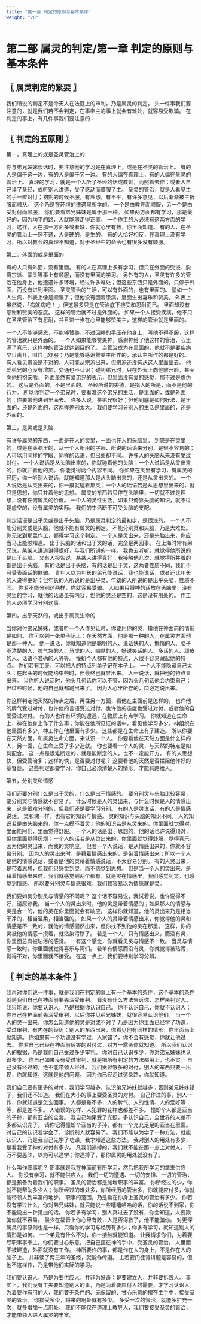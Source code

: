 ```yaml
---
title: "第一章 判定的原则与基本条件"
weight: "28"
---
```


# 第二部 属灵的判定/第一章 判定的原则与基本条件


## 〖 属灵判定的紧要 〗

我们所说的判定不是今天人在法庭上的审判，乃是属灵的判定。
头一件事我们要注意的，就是我们若不会判定，在事奉主的事上就会有难处，就容易受欺骗。
在判定的事上，有几件事我们要注意的：

## 〖 判定的五原则 〗

第一，真理上的或是圣灵管治上的

你与弟兄姊妹谈话时，要注意他的学习是在真理上，或是在圣灵的管治上。
有的人是偏于这一边，有的人是偏于另一边。
有的人偏在真理上，有的人偏在圣灵的管治上。
真理的学习，就是一个人听了圣经的话或教训，而照着去作；或者人自己读了圣经，或听别人讲道，受了感动而顺服了主。
圣灵的管治，就是人看见主的手一直对付；初期的时候不服，有埋怨，有不平，有许多意见，以后渐渐被主折服而顺从。
这个乃是在环境的遭遇里所学的。
一个是由教导而顺服，另一个是由受对付而顺服。
你们要看弟兄姊妹是属于那一种。
如果两方面都有学习，那是最好的，因为均平的路，人就能够走得正直。
一个作工的人必须有这两方面的学习，这样，人在那一方面多或者缺，你就心里有数，你里面知道。
有的人，在圣灵的管治上一窍不通，人是硬的，是生的。
有的人恰好相反，在真理上没有学习，所以对教会的真理不知道，对于圣经中的命令也有很多没有顺服。

第二，外面的或是里面的

有的人只有外面，没有里面。
有的人在真理上多有学习，但只在外面的受浸、脱离宗派、蒙头等事上有顺服，而没有里面的学习。
另外有的人，圣灵有许多的管治在他身上，他遭遇许多环境，经过许多难处；但这些东西只是外面的，只停于外面，而没有进到里面。
圣灵管治的生活，可以有外面的，也有里面的。
譬如一个人生病，外表上像是顺服了；但他没有因着患病，里面生出喜乐和赞美。
外表上虽然说，「病就病吧！
」但这最多只是在管治底下接受和忍耐而已。
里面却没有感谢和赞美的态度。
这样的管治就不过是外面的。
如果一个人接受疾病，他不只在圣灵管治下有忍耐，并且进一步在心里能够赞美主，这样的管治就是里面的。

一个人不能够感恩，不能够赞美，不过因神的手压在他身上，叫他不得不服，这样的管治就只是外面的。
一个人如果能够赞美神，感谢神给了他这样的管治，心里满了喜乐，这样神的管治就达到目的了。
当管治成为在里面的，他就不是要疾病早日离开，叫自己舒服；乃是能够感谢赞美主所作的，承认主所作的都是好的。
有人看见宗派是不对的，人可能从宗派出来，但宗派还没有从这人里面出去。
他爱弟兄的心没有增加，交通也不认识；碰到弟兄时，只在外表上向他敞开脸，甚至向他拥抱亲嘴。
外面虽然有爱弟兄的表示，但里面没有爱的感觉，那不过是虚伪的。
这只是外面的，不是里面的。
圣经所说的美德，是指人的所是，而不是他的行为。
所以你判定一个弟兄时，要看准这个弟兄的生活，是里面的，或是外面的；你要带他进到里面去。
许多人说，某弟兄很好；但他到底是如何好法，是里面的，还是外面的，这两样差别太大。
我们要学习分别人的生活是里面的，还是外面的。

第三，是灵或是头脑

有许多属灵的东西，一面是在人的灵里，一面也在人的头脑里。
到底是在灵里的，或是在头脑里的，从一个人所用的字眼、所说的话语来分别，是很不容易的；人可以用同样的字眼、同样的话语，但出处却不同。
许多人的头脑从来没有受过对付。
一个人说话是从头脑出来的，你就碰着他的头脑；一个人说话是从灵出来的，你就并着他的灵。
你能觉得两个内容不同。
你如果在灵里有学习，有属灵的经历，你一听别人说话，就能知道那人是从头脑出来的，还是从灵出来的。
一个人说话是从灵出来的，你一摸就碰着那灵；一个人的话语若是从思想里出来的，就只是思想，你只并着他的思想。
属灵的东西若只停在头脑里，一切就不过是理想，没有任何属灵的价值。
一个人的灵性生活，如果只倚靠头脑的知识，就不过是虚空的，没有属灵的实际。
我们的生活断不可受头脑的支配。

判定话语是出乎灵或是出乎头脑，乃是属灵判定的最初步，是很浅的。
一个人不能分别灵或是头脑，他就不能有属灵的判定。
不能分别灵和头脑，乃是大难处。
你无论到那里作工，都得学习这个判定。
一个人是灵出来，还是头脑出来，你应当马上能够知道。
出于头脑的话和出于灵的话，完全是两回事。
在上海时常有弟兄说，某某人讲道讲得很好，与我们所讲的一样。
我也去听听，就觉得他所说的是出于头脑。
又有人报告说，某某人讲得真好；我接触他几次，就觉得所并着的都是出于头脑。
有的话是出于头脑，有的话是出于灵，这两者性质不同，我们不可受表面话的欺骗。
青年人以为年长的弟兄能说话，我也能说话，或者还比年长的人说得更好；但年长的人所说的是出乎灵，年幼的人所说的是出乎头脑，性质不同。
你若不能分别这两样，你就容易受骗。
人如果只将神的话放在头脑里，没有灵里的学习，就他的话语虽有内容，但他的灵还是空的，这是没有用处的。
作工的人必须学习分别这事。

第四，出乎天然的，或出乎属灵生命的

当你对付弟兄姊妹，或者听一个人作见证时，你要用你的灵，摸他在神面前的情形是如何。
你可以列一张单子记上：在天然方面，他是那一种的人，在属灵方面他是那一种人。
他一说话，你就知道他是聪明的人、说话快的人、懒惰的人、脑子不清楚的人、脾气急的人、马虎的人、幽默的人、好说笑话的人、多话的人、顽皮的人、话语不准确的人等等。
憧蚧个人都有他的特点，人很不容易藏起他的特点。
你们若有工夫，可以把人的特点列单子记在本子上。
一个人不能隐藏自己太久；在起头的时候能约束些时，但最终己就显出来。
人一说话，就把他的特点显出来。
当你听人说话时，他头几句话你可以不管，因为头几句话他会约束自己；但过些时候，他的自己就都跑出来了。
因为人心里所存的，口必定说出来。

你这样判定他天然的特点之后，再往另一方面，看他在主面前是怎样的。
也许他的脾气受过对付，也许他的言语受过对付，也许他的态度也受过对付，或者他的自爱受过对付。
有的人也许有环境的遭遇，在物质上有点学习。
你就知道在生命上，神在他身上作了什么事；你能在他所见证的话中，看见他学习多少，神组织在他里面有多少，神工作在他里面有多少。
这些都是在生命上有了建造。
所以你要在天然方面，和属灵生命方面，来认识一个人。
你要看他在天然方面是什么样的人，另一面，在生命上受了多少造就。
你也要看一个人的灵，与天然的特点是如何配合。
这一点是很难断定的，就是能断定的人，也不一定能开方。
有的人思想快，但受管治多；这样的快，是否要对付呢？
这要看他的天然是否拦阻他作好的基督徒。
这些判定都要学习，你自己必须清楚人的情形，才能有路给人。

第五，分别灵和情感

我们还要分别什么是出于灵的，什么是出于情感的。
要分别灵与头脑比较容易，要分别灵与情感就不容易了。
什么时候是人的灵出来，与什么时候是人的情感出来，这是很难分别的，但我们还是要学习分别。
有的人是灵说话，有的人是情感说话。
灵和魂一样，也有它的知识与情感。
灵的知识与头脑的知识不同。
人的知识若是由头脑来的，你一点摸不着灵；他的知识若是从灵来的，你里面就觉得对，里面能阿们，里面觉得舒服。
一个人的话是出于思想的，他的话也许说得顶对，但你里面觉得厌烦；一个人的话若是从灵出来的，你里面就觉得舒服，觉得喜乐。
因为他的灵出来，而我的灵响应。
但若一个人说话，是从情感出来的，你就不容易分别。
因为人的灵出来时，是藉着情感出来的，是带着情感出来；所以一个人是他的情感说话，或者是他的灵藉着情感说话，不太容易分别。
有的人灵出来，是带着思想，但我们只感觉到灵，而不感觉到思想。
但是当一个人的灵出来，是藉着情感出来时，我们就感觉到两个都有，就是灵在情感里，我们感觉到灵，也感觉到情感。
所以要分别灵与情感很难，我们顶容易以为情感就是灵。

我们要如何分别灵与情感的不同呢？
这个话不容易说，我试着说，也许说得不好，请原谅我。
当一个人的灵出来时，他的灵是带着情感的；如果那人的情感与灵是合一的，他的灵在你里面就会有响应。
这样你就知道，他的灵出来乃是相当干净的，相当温柔，相当强的。
如果一个人的灵带着情感出来，你觉得他的灵和情感是不一致的，就他的情感固然出来，但你找不到他的灵在那里。
这样，你的灵被他的情感一摸着，就沾染污秽了。
若是一个人，只有情感出来，而没有灵，你里面总有被玷污的感觉。
一有这个感觉，你就看见灵与情感不一致。
当灵与情感一致时，你里面就觉得喜乐与阿们。
若单有情感而没有灵，你就觉得被玷污，觉得不对，你里面就不接受。
在这一点上，我们要特别学习分辨。

## 〖 判定的基本条件 〗

我再对你们说一件事，就是我们在判定的事上有一个基本的条件，这个基本的条件就是我们自己在神面前要先深受审判。
我没有什么方法告诉你，怎样来判定人。
我只能说，你要认识人，乃是根据你认识自己。
你不认识自己，你就不认识人；你自己在神面前先深受审判，以后你并见弟兄姊妹，就很容易认识他们。
当一个人的灵一出来，你怎么知道他的灵是对或不对？
乃是因为你里面已经学了功课，受过审判，有内在的经历；别人的东西出来，你看见他有同样的情形，你里面马上就知道。
你如果有一个功课没有学过，人家错了，你不会有感觉，你就让他过去。
你若自己已经在神面前厉害的对付过，对方一露头你就知道。
所以我们认识人的根据，乃是我们自己受过多少审判。
你对自己认识多少，你对弟兄姊妹也认识多少。
你自己如果没有受过审判，就是把所有判定的方法都用上，也不灵。
自己没有经过的，绝不能带领人经过。
我们受过够多的对付，别人的东西只要一出现，你就知道，这就是他的问题。
因为你已经走过这条路，你就知道。

我们自己要有更多的对付，我们学习越多，认识弟兄姊妹就越多；否则弟兄姊妹错了，我们还不知道。
我们在大小的事上要受圣灵的对付。
自己作过的事，别人一作，你就知道是怎么回事。
人都是差不多，人的脾气、人的性情、人的爱好等等，都是差不多。
人错误的花样、人犯罪的花样也都差不多。
憧蚧个人都是亚当的子孙，都有亚当的全套。
我自己如果受了光照，多认识自己，全世界的人差不多都认识完了。
请你记得憧蚧个亚当的子孙，都有一个充充足足的亚当在里面。
对自己的认识若学会了，诊断别人就容易了。
我们不能以为学了一种方法，就能认识人，乃是我自己先学了功课，我才知道这些方法。
我对别人的用处有多少，是看我受了神的对付有多少。
凡我们逃掉的，我们就不能在那一点上对付人。
千万不要愚昧，以为可以逃学；你逃掉了，那你属灵的用处就没有了。

什么叫作职事呢？
职事就是我在神面前有所学习，然后把我所学习的拿来供应人。
你没有学习，就不能供应人。
我们一切的遭遇、一切的安排、一切的管治，都是预备为着我们的职事。
圣灵的管治都是加增职事的丰富。
你所经过的少，你就不能帮助多少人；你所经过的难处多，你所经历的管治多，你就能应付多，你就能带领人到丰富的地步。
职事的范围，乃是看在你身上圣灵的管治有多少。
你若没有学过什么，你对弟兄姊妹，就只能说一些嘻嘻哈哈的话，你的话说不到家，你不能说出一针见血的话。
你若多有学习，别人真过去了没有，你会知道，人要欺骗你就不容易。
最少在福音上你心里有数，人是否得救了，他不能骗你。
对更深属灵的事原则也是一样，只看你的学习与经历有多少；你多有学习，就知道别人的情形是如何。
一个弟兄有什么不对，你一接触就能知道。
让我请求你们，为着要尽职事事奉主，你们要甘心乐意，把自己摆在神的手中，受圣灵的管治。
人里面不被建造，外面就没有工作。
神所要作的事，都是作在人的身上，不是作在人的脑子上。
并非读了两三年的圣经，就能作传道。
主若要门徒背讲题是容易的，但他不这样作，乃是带他们实际的学习。

我们要认识人，乃是为要供应人，并非为好奇；是要建立人，并非要拆毁人。
事实上，我们没有工夫要知道别人的事，乃是为着要应付人的需要，才学习认识人。
为着要作有用的人，我们要无条件的、无保留的、甘心乐意的摆在主手中，接受圣灵的管治。
你接受多少，将来的用处就有多少。
多受一次的管治，就能多扩充一次，就多增加一点用处。
我们不能仅在道理上教导人，我们要接受圣灵的管治，才能带领人进入属灵的丰富。
